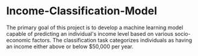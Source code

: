 # Income-Classification-Model
The primary goal of this project is to develop a machine learning model capable of predicting an individual's income level based on various socio-economic factors. The classification task categorizes individuals as having an income either above or below $50,000 per year. 
